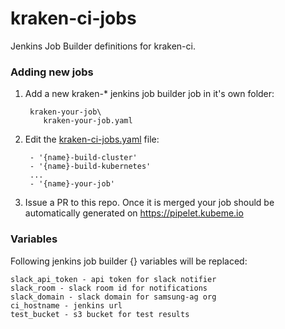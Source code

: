 # kraken-ci-jobs
Jenkins Job Builder definitions for kraken-ci.

### Adding new jobs

1) Add a new kraken-* jenkins job builder job in it's own folder:

        kraken-your-job\
           kraken-your-job.yaml

2) Edit the [kraken-ci-jobs.yaml](kraken-ci-jobs.yaml) file:

        - '{name}-build-cluster'
        - '{name}-build-kubernetes'
        ...
        - '{name}-your-job'

3) Issue a PR to this repo. Once it is merged your job should be automatically generated on https://pipelet.kubeme.io

### Variables

Following jenkins job builder {} variables will be replaced:

    slack_api_token - api token for slack notifier
    slack_room - slack room id for notifications
    slack_domain - slack domain for samsung-ag org
    ci_hostname - jenkins url
    test_bucket - s3 bucket for test results
